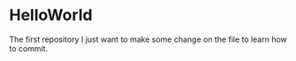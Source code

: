 # HelloWorld
The first repository
I just want to make some change on the file to learn how to commit.
